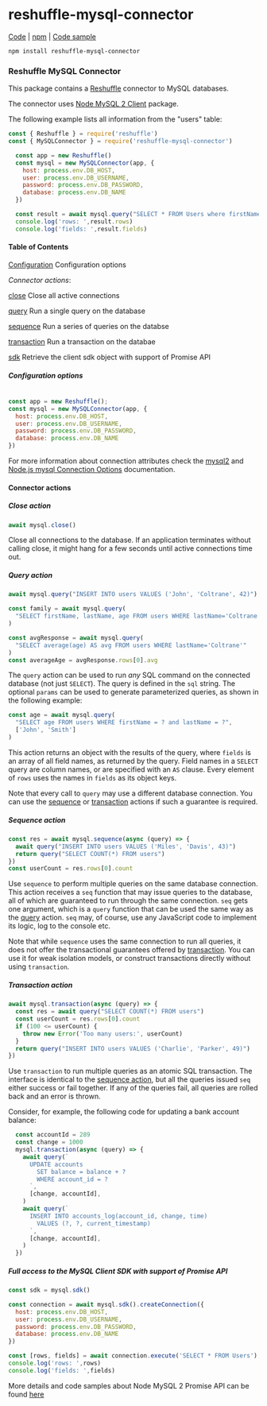 # reshuffle-mysql-connector

[Code](https://github.com/reshufflehq/reshuffle-mysql-connector) |
[npm](https://www.npmjs.com/package/reshuffle-mysql-connector) |
[Code sample](https://github.com/reshufflehq/reshuffle-mysql-connector/tree/master/examples)

`npm install reshuffle-mysql-connector`

### Reshuffle MySQL Connector

This package contains a [Reshuffle](https://github.com/reshufflehq/reshuffle)
connector to MySQL databases.

The connector uses [Node MySQL 2 Client](https://www.npmjs.com/package/mysql2) package.

The following example lists all information from the "users" table:

```js
const { Reshuffle } = require('reshuffle')
const { MySQLConnector } = require('reshuffle-mysql-connector')

  const app = new Reshuffle()
  const mysql = new MySQLConnector(app, {
    host: process.env.DB_HOST,
    user: process.env.DB_USERNAME,
    password: process.env.DB_PASSWORD,
    database: process.env.DB_NAME
  })

  const result = await mysql.query("SELECT * FROM Users where firstName = 'John'")
  console.log('rows: ',result.rows)
  console.log('fields: ',result.fields)

```

#### Table of Contents

[Configuration](#configuration) Configuration options

_Connector actions_:

[close](#close) Close all active connections

[query](#query) Run a single query on the database

[sequence](#sequence) Run a series of queries on the databse

[transaction](#transaction) Run a transaction on the databae

[sdk](#sdk) Retrieve the client sdk object with support of Promise API

##### <a name="configuration"></a>Configuration options

```js

const app = new Reshuffle();
const mysql = new MySQLConnector(app, {
  host: process.env.DB_HOST,
  user: process.env.DB_USERNAME,
  password: process.env.DB_PASSWORD,
  database: process.env.DB_NAME 
})
```

For more information about connection attributes check the [mysql2](https://www.npmjs.com/package/mysql2) and [Node.js mysql Connection Options](https://github.com/mysqljs/mysql#connection-options) documentation.


#### Connector actions

##### <a name="close"></a>Close action

```js
await mysql.close()
```

Close all connections to the database. If an application terminates without
calling close, it might hang for a few seconds until active connections
time out.

##### <a name="query"></a>Query action


```js
await mysql.query("INSERT INTO users VALUES ('John', 'Coltrane', 42)")

const family = await mysql.query(
  "SELECT firstName, lastName, age FROM users WHERE lastName='Coltrane'"
)

const avgResponse = await mysql.query(
  "SELECT average(age) AS avg FROM users WHERE lastName='Coltrane'"
)
const averageAge = avgResponse.rows[0].avg

```

The `query` action can be used to run _any_ SQL command on the connected
database (not just `SELECT`). The query is defined in the `sql` string. The
optional `params` can be used to generate parameterized queries, as shown in
the following example:

```js
const age = await mysql.query(
  "SELECT age FROM users WHERE firstName = ? and lastName = ?",
  ['John', 'Smith']
)
```

This action returns an object with the results of the query, where
`fields` is an array of all field names, as returned by the query.
Field names in a `SELECT` query are column names, or are specified
with an `AS` clause. Every element of `rows` uses the names in
`fields` as its object keys.

Note that every call to `query` may use a different database connection.
You can use the [sequence](#sequence) or [transaction](#transaction) actions
if such a guarantee is required.

##### <a name="sequence"></a>Sequence action


```js
const res = await mysql.sequence(async (query) => {
  await query("INSERT INTO users VALUES ('Miles', 'Davis', 43)")
  return query("SELECT COUNT(*) FROM users")
})
const userCount = res.rows[0].count

```

Use `sequence` to perform multiple queries on the same database connection.
This action receives a `seq` function that may issue queries to the database,
all of which are guaranteed to run through the same connection. `seq` gets
one argument, which is a `query` function that can be used the same way as
the [query](#query) action. `seq` may, of course, use any JavaScript code to
implement its logic, log to the console etc.

Note that while `sequence` uses the same connection to run all queries, it
does not offer the transactional guarantees offered by
[transaction](#transaction). You can use it for weak isolation models, or
construct transactions directly without using `transaction`.

##### <a name="transaction"></a>Transaction action


```js
await mysql.transaction(async (query) => {
  const res = await query("SELECT COUNT(*) FROM users")
  const userCount = res.rows[0].count
  if (100 <= userCount) {
    throw new Error('Too many users:', userCount)
  }
  return query("INSERT INTO users VALUES ('Charlie', 'Parker', 49)")
})
```

Use `transaction` to run multiple queries as an atomic SQL transaction.
The interface is identical to the [sequence action](#sequence), but all
the queries issued `seq` either success or fail together. If any of the
queries fail, all queries are rolled back and an error is thrown.

Consider, for example, the following code for updating a bank account
balance:

```js
  const accountId = 289
  const change = 1000
  mysql.transaction(async (query) => {
    await query(`
      UPDATE accounts
        SET balance = balance + ?
        WHERE account_id = ?
      `,
      [change, accountId],
    )
    await query(`
      INSERT INTO accounts_log(account_id, change, time)
        VALUES (?, ?, current_timestamp)
      `,
      [change, accountId],
    )
  })
```

##### <a name="sdk"></a>Full access to the MySQL Client SDK with support of Promise API


```js
const sdk = mysql.sdk()

const connection = await mysql.sdk().createConnection({
  host: process.env.DB_HOST,
  user: process.env.DB_USERNAME,
  password: process.env.DB_PASSWORD,
  database: process.env.DB_NAME 
})

const [rows, fields] = await connection.execute('SELECT * FROM Users')
console.log('rows: ',rows)
console.log('fields: ',fields)


```


More details and code samples about Node MySQL 2 Promise API can be found [here](https://www.npmjs.com/package/mysql2#using-promise-wrapper)